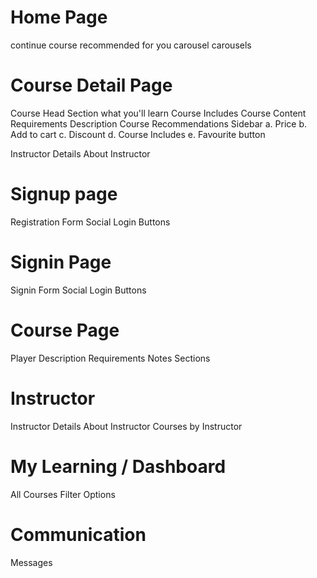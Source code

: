 # Home Page

continue course
recommended for you carousel
carousels

# Course Detail Page

Course Head Section
what you'll learn
Course Includes
Course Content
Requirements
Description
Course Recommendations
Sidebar
a. Price
b. Add to cart
c. Discount
d. Course Includes
e. Favourite button

Instructor Details
About Instructor

# Signup page

Registration Form
Social Login Buttons

# Signin Page

Signin Form
Social Login Buttons

# Course Page

Player
Description
Requirements
Notes
Sections

# Instructor

Instructor Details
About Instructor
Courses by Instructor

# My Learning / Dashboard

All Courses
Filter Options

# Communication

Messages
